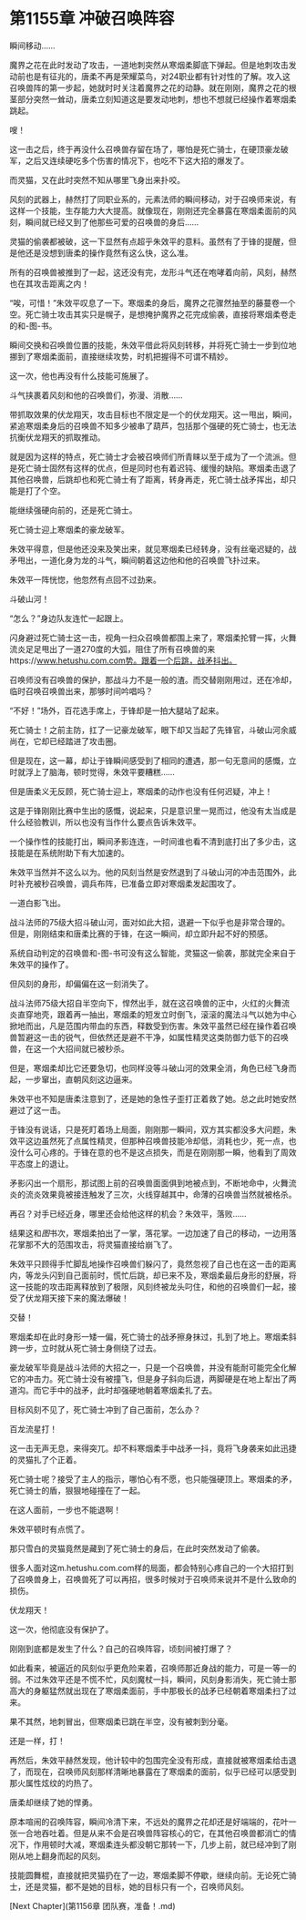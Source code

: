 # 第1155章 冲破召唤阵容

瞬间移动……

魔界之花在此时发动了攻击，一道地刺突然从寒烟柔脚底下弹起。但是地刺攻击发动前也是有征兆的，唐柔不再是荣耀菜鸟，对24职业都有针对性的了解。攻入这召唤兽阵的第一步起，她就时时关注着魔界之花的动静。就在刚刚，魔界之花的根茎部分突然一耸动，唐柔立刻知道这是要发动地刺，想也不想就已经操作着寒烟柔跳起。

嗖！

这一击之后，终于再没什么召唤兽存留在场了，哪怕是死亡骑士，在硬顶豪龙破军，之后又连续硬吃多个伤害的情况下，也吃不下这大招的爆发了。

而灵猫，又在此时突然不知从哪里飞身出来扑咬。

风刻的武器上，赫然打了同职业系的，元素法师的瞬间移动，对于召唤师来说，有这样一个技能，生存能力大大提高。就像现在，刚刚还完全暴露在寒烟柔面前的风刻，瞬间就已经又到了他那些可爱的召唤兽的身后……

灵猫的偷袭都被破，这一下显然有点超乎朱效平的意料。虽然有了于锋的提醒，但是他还是没想到唐柔的操作竟然有这么快，这么准。

所有的召唤兽被推到了一起，这还没有完，龙形斗气还在咆哮着向前，风刻，赫然也在其攻击距离之内！

“唉，可惜！”朱效平叹息了一下。寒烟柔的身后，魔界之花骤然抽至的藤蔓卷一个空。死亡骑士攻击其实只是幌子，是想掩护魔界之花完成偷袭，直接将寒烟柔卷走的和-图-书。

瞬间交换和召唤兽位置的技能，朱效平借此将风刻转移，并将死亡骑士一步到位地挪到了寒烟柔面前，直接继续攻势，时机把握得不可谓不精妙。

这一次，他也再没有什么技能可施展了。

斗气挟裹着风刻和他的召唤兽们，弥漫、消散……

带抓取效果的伏龙翔天，攻击目标也不限定是一个的伏龙翔天。这一甩出，瞬间，紧追寒烟柔身后的召唤兽不知多少被串了葫芦，包括那个强硬的死亡骑士，也无法抗衡伏龙翔天的抓取推动。

就是因为这样的特点，死亡骑士才会被召唤师们所青睐以至于成为了一个流派。但是死亡骑士固然有这样的优点，但是同时也有着迟钝、缓慢的缺陷。寒烟柔击退了其他召唤兽，后跳却也和死亡骑士有了距离，转身再走，死亡骑士战矛挥出，却只能是打了个空。

能继续强硬向前的，还是死亡骑士。

死亡骑士迎上寒烟柔的豪龙破军。

朱效平得意，但是他还没来及笑出来，就见寒烟柔已经转身，没有丝毫迟疑的，战矛甩出，一道化身为龙的斗气，瞬间朝着这边他和他的召唤兽飞扑过来。

朱效平一阵恍惚，他忽然有点回不过劲来。

斗破山河！

“怎么？”身边队友连忙一起跟上。

闪身避过死亡骑士这一击，视角一扫众召唤兽都围上来了，寒烟柔抡臂一挥，火舞流炎足足甩出了一道270度的大弧，阻住了所有召唤兽的来https://www.hetushu.com.com势。跟着一个后跳，战矛抖出。

召唤师没有召唤兽的保护，那战斗力不是一般的渣。而交替刚刚用过，还在冷却，临时召唤召唤兽出来，那够时间吟唱吗？

“不好！”场外，百花选手席上，于锋却是一拍大腿站了起来。

死亡骑士！之前主防，扛了一记豪龙破军，眼下却又当起了先锋官，斗破山河余威尚在，它却已经踏进了攻击圈。

但是现在，这一幕，却让于锋瞬间感受到了相同的遭遇，那一句无意间的感慨，立时就浮上了脑海，顿时觉得，朱效平要糟糕……

但是唐柔义无反顾，死亡骑士迎上，寒烟柔的动作也没有任何迟疑，冲上！

这是于锋刚刚比赛中生出的感慨，说起来，只是意识里一晃而过，他没有太当成是什么经验教训，所以也没有当作什么要点告诉朱效平。

一个操作性的技能打出，瞬间矛影连连，一时间谁也看不清到底打出了多少击，这技能是在系统附助下有大加速的。

朱效平当然并不这么以为。他的风刻当然是安然退到了斗破山河的冲击范围外，此时补充被秒召唤兽，调兵布阵，已准备立即对寒烟柔发起围攻了。

一道白影飞出。

战斗法师的75级大招斗破山河，面对如此大招，退避一下似乎也是非常合理的。但是，刚刚结束和唐柔比赛的于锋，在这一瞬间，却立即升起不好的预感。

系统自动判定的召唤兽和-图-书可没有这么智能，灵猫这一偷袭，那就完全来自于朱效平的操作了。

但风刻的身形，却偏偏在这一刻消失了。

战斗法师75级大招自半空向下，悍然出手，就在这召唤兽的正中，火红的火舞流炎直穿地壳，跟着再一抽出，寒烟柔的短发立时倒飞，滚滚的魔法斗气以她为中心掀地而出，凡是范围内带血的东西，释数受到伤害。朱效平虽然已经在操作着召唤兽暂避这一击的锐气，但依然还是避不干净，如属性精灵这类防御力低下的召唤兽，在这一个大招间就已被秒杀。

但是，寒烟柔却比它还要急切，也同样没等斗破山河的效果全消，角色已经飞身而起，一步窜出，直朝风刻这边逼来。

朱效平也不知是唐柔注意到了，还是她的急性子歪打正着救了她。总之此时她安然避过了这一击。

于锋没有说话，只是死盯着场上局面，刚刚那一瞬间，双方其实都没多大问题，朱效平这边虽然死了点属性精灵，但那种召唤兽技能冷却低，消耗也少，死一点，也没什么可心疼的。于锋在意的也不是这点损失，而是在刚刚那一瞬，他看到了周效平态度上的退让。

矛影闪出一个扇形，那试图上前的召唤兽面面俱到地被点到，不断地命中，火舞流炎的流炎效果竟被接连触发了三次，火线穿越其中，命薄的召唤兽当然就被格杀。

再召？对手已经近身，哪里还会给他这样的机会？朱效平，落败……

结果这和*图*书次，寒烟柔拍出了一掌，落花掌。一边加速了自己的移动，一边用落花掌那不大的范围攻击，将灵猫直接给崩飞了。

朱效平只顾得手忙脚乱地操作召唤兽们躲闪了，竟然忽视了自己也在这一击的距离内，等龙头闪到自己面前时，慌忙后跳，却已来不及，寒烟柔最后身形的舒展，将这一技能的攻击距离释放到了极限，风刻终被龙头叼住，和他的召唤兽们一起，接受了伏龙翔天接下来的魔法爆破！

交替！

寒烟柔却在此时身形一矮一偏，死亡骑士的战矛擦身抹过，扎到了地上。寒烟柔斜跨一步，立时就从死亡骑士身侧绕了过去。

豪龙破军毕竟是战斗法师的大招之一，只是一个召唤兽，并没有能耐可能完全化解它的冲击力。死亡骑士没有被撞飞，但是身子斜向后退，两脚硬是在地上犁出了两道沟。而它手中的战矛，此时却强硬地朝着寒烟柔扎了去。

目标风刻不见了，死亡骑士冲到了自己面前，怎么办？

百龙流星打！

这一击无声无息，来得突兀。却不料寒烟柔手中战矛一抖，竟将飞身袭来如此迅捷的灵猫扎了个正着。

死亡骑士呢？接受了主人的指示，哪怕心有不愿，也只能强硬顶上。寒烟柔的矛，死亡骑士的盾，狠狠地碰撞在了一起。

在这人面前，一步也不能退啊！

朱效平顿时有点慌了。

那只雪白的灵猫竟然是藏到了死亡骑士的身后，在此时突然发动了偷袭。

很多人面对这m.hetushu.com.com样的局面，都会特别心疼自己的一个大招打到了召唤兽身上，召唤兽死了可以再招，很多时候对于召唤师来说并不是什么致命的损伤。

伏龙翔天！

这一次，他彻底没有保护了。

刚刚到底都是发生了什么？自己的召唤阵容，顷刻间被打爆了？

如此看来，被逼近的风刻似乎更危险来着，召唤师那近身战的能力，可是一等一的弱。不过朱效平还是不慌不忙，风刻魔杖一抖，瞬间，风刻身影消失，死亡骑士那高大的身躯猛然就出现在了寒烟柔面前，手中那极长的战矛已经朝着寒烟柔扫了过来。

果不其然，地刺冒出，但寒烟柔已跳在半空，没有被刺到分毫。

还是一样，打！

再然后，朱效平赫然发现，他计较中的包围完全没有形成，直接就被寒烟柔给击退了，而现在，召唤师风刻那样清晰地暴露在了寒烟柔的面前，似乎已经可以感受到那火属性炫纹的灼热了。

唐柔却继续了她的悍勇。

原本喧闹的召唤阵容，瞬间冷清下来，不远处的魔界之花却还是好端端的，花叶一张一合地吞吐着。但是从来不会是召唤兽阵容核心的它，在其他召唤兽都消亡的情况下，作用顿时大减，寒烟柔连头都没朝它那转一下，几步上前，就已经冲到了刚刚从地上翻身而起的风刻。

技能圆舞棍，直接就把灵猫扔在了一边，寒烟柔脚不停歇，继续向前。无论死亡骑士，还是灵猫，都不是她的目标，她的目标只有一个，召唤师风刻。



[Next Chapter](第1156章 团队赛，准备！.md)